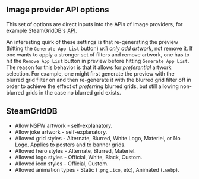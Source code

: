 ## Image provider API options

This set of options are direct inputs into the APIs of image providers, for example SteamGridDB's [API](https://www.steamgriddb.com/api/v2).

An interesting quirk of these settings is that re-generating the preview (hitting the `Generate App List` button) _will only add artwork_, not remove it. If one wants to apply a stronger set of filters and remove artwork, one has to hit the `Remove App List` button in preview before hitting `Generate App List`. The reason for this behavior is that it allows for _preferential_ artwork selection. For example, one might first generate the preview with the blurred grid filter on and then re-generate it with the blurred grid filter off in order to achieve the effect of _preferring_ blurred grids, but still allowing non-blurred grids in the case no blurred grid exists.

## SteamGridDB

- Allow NSFW artwork - self-explanatory.
- Allow joke artwork - self-explanatory.
- Allowed grid styles - Alternate, Blurred, White Logo, Materiel, or No Logo. Applies to posters and to banner grids.
- Allowed hero styles - Alternate, Blurred, Materiel.
- Allowed logo styles - Official, White, Black, Custom.
- Allowed icon styles - Official, Custom.
- Allowed animation types - Static (`.png`,`.ico`, etc), Animated (`.webp`).
